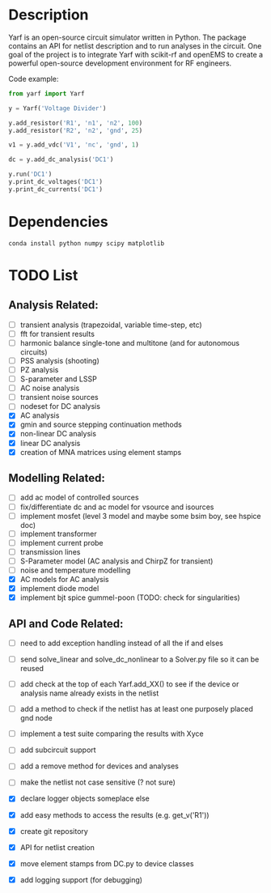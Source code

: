 # Description

Yarf is an open-source circuit simulator written in Python. The package contains an API for netlist description and to run analyses in the circuit. One goal of the project is to integrate Yarf with scikit-rf and openEMS to create a powerful open-source development environment for RF engineers.

Code example:
```python
from yarf import Yarf

y = Yarf('Voltage Divider')

y.add_resistor('R1', 'n1', 'n2', 100)
y.add_resistor('R2', 'n2', 'gnd', 25)

v1 = y.add_vdc('V1', 'nc', 'gnd', 1)

dc = y.add_dc_analysis('DC1')

y.run('DC1')
y.print_dc_voltages('DC1')
y.print_dc_currents('DC1')
```

# Dependencies

`conda install python numpy scipy matplotlib`

# TODO List

## Analysis Related:
- [ ] transient analysis (trapezoidal, variable time-step, etc)
- [ ] fft for transient results
- [ ] harmonic balance single-tone and multitone (and for autonomous circuits)
- [ ] PSS analysis (shooting)
- [ ] PZ analysis
- [ ] S-parameter and LSSP
- [ ] AC noise analysis
- [ ] transient noise sources
- [ ] nodeset for DC analysis
- [x] AC analysis
- [x] gmin and source stepping continuation methods
- [x] non-linear DC analysis
- [x] linear DC analysis
- [x] creation of MNA matrices using element stamps

## Modelling Related:
- [ ] add ac model of controlled sources
- [ ] fix/differentiate dc and ac model for vsource and isources
- [ ] implement mosfet (level 3 model and maybe some bsim boy, see hspice doc)
- [ ] implement transformer
- [ ] implement current probe
- [ ] transmission lines
- [ ] S-Parameter model (AC analysis and ChirpZ for transient)
- [ ] noise and temperature modelling
- [x] AC models for AC analysis
- [x] implement diode model
- [x] implement bjt spice gummel-poon (TODO: check for singularities)

## API and Code Related:
- [ ] need to add exception handling instead of all the if and elses
- [ ] send solve_linear and solve_dc_nonlinear to a Solver.py file so it can be reused
- [ ] add check at the top of each Yarf.add_XX() to see if the device or analysis name already exists in the netlist
- [ ] add a method to check if the netlist has at least one purposely placed gnd node
- [ ] implement a test suite comparing the results with Xyce
- [ ] add subcircuit support
- [ ] add a remove method for devices and analyses
- [ ] make the netlist not case sensitive (? not sure)
- [x] declare logger objects someplace else
- [x] add easy methods to access the results (e.g. get_v('R1'))
- [x] create git repository
- [x] API for netlist creation
- [x] move element stamps from DC.py to device classes
- [x] add logging support (for debugging)


